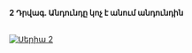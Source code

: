 **2 Դրվագ. Անդունդը կոչ է անում անդունդին**

\
[![Սերիա 2](https://upload.wikimedia.org/wikipedia/en/b/b3/House_of_David_Poster.jpg)](https://vkvideo.ru/video-113307983_456240131)
